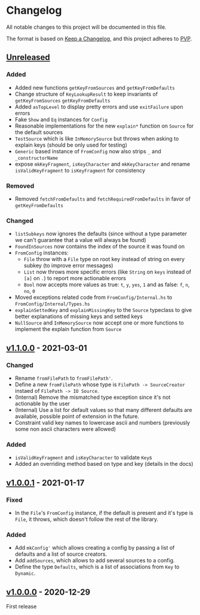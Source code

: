 # Changelog
All notable changes to this project will be documented in this file.

The format is based on [Keep a Changelog](https://keepachangelog.com/en/1.0.0/),
and this project adheres to [PVP](https://pvp.haskell.org/).

## [Unreleased]

### Added

* Added new functions `getKeyFromSources` and `getKeyFromDefaults`
* Change structure of `KeyLookupResult` to keep invariants of `getKeyFromSources` `getKeyFromDefaults`
* Added `asTopLevel` to display pretty errors and use `exitFailure` upon errors
* Fake `Show` and `Eq` instances for `Config`
* Reasonable implementations for the new `explain*` function on `Source` for the default sources
* `TestSource` which is like `InMemorySource` but throws when asking to explain keys (should be only
  used for testing)
* `Generic` based instance of `FromConfig` now also strips `_` and `_constructorName`
* expose `mkKeyFragment`, `isKeyCharacter` and `mkKeyCharacter` and rename `isValidKeyFragment` to
  `isKeyFragment` for consistency

### Removed

* Removed `fetchFromDefaults` and `fetchRequiredFromDefaults` in favor of `getKeyFromDefaults`

### Changed

* `listSubkeys` now ignores the defaults (since without a type parameter we can't guarantee that a value
    will always be found)
* `FoundInSources` now contains the index of the source it was found on
* `FromConfig` instances:
  - `File` throw with a `File` type on root key instead of string on every subkey (to improve error messages)
  - `List` now throws more specific errors (like `String` on `keys` instead of `[a]` on `.`) to
    report more actionable errors
  - `Bool` now accepts more values as true: `t`, `y`, `yes`, `1` and as false: `f`, `n`, `no`, `0`
* Moved exceptions related code from `FromConfig/Internal.hs` to `FromConfig/Internal/Types.hs`
* `explainSettedKey` and `explainMissingKey` to the `Source` typeclass to give better explanations
  of missing keys and setted keys
* `NullSource` and `InMemorySource` now accept one or more functions to implement the explain
  function from `Source`

## [v1.1.0.0] - 2021-03-01

### Changed

* Rename `fromFilePath` to `fromFilePath'`.
* Define a new `fromFilePath` whose type is `FilePath -> SourceCreator` instaed of `FilePath -> IO Source`.
* (Internal) Remove the mismatched type exception since it's not actionable by the user
* (Internal) Use a list for default values so that many different defaults are available,
  possible point of extension in the future.
* Constraint valid key names to lowercase ascii and numbers (previously some non ascii characters were allowed)

### Added

* `isValidKeyFragment` and `isKeyCharacter` to validate `Key`s
* Added an overriding method based on type and key (details in the docs)

## [v1.0.0.1] - 2021-01-17

### Fixed

* In the `File`'s `FromConfig` instance, if the default is present and it's type
is `File`, it throws, which doesn't follow the rest of the library.

### Added

* Add `mkConfig'` which allows creating a config by passing a list of defaults and
a list of source creators.
* Add `addSources`, which allows to add several sources to a config.
* Define the type `Defaults`, which is a list of associations from `Key` to
`Dynamic`.

## [v1.0.0.0] - 2020-12-29

First release

[Unreleased]: https://github.com/ludat/conferer/compare/conferer_v1.1.0.0...HEAD
[v1.1.0.0]: https://github.com/ludat/conferer/releases/tag/conferer_v1.0.0.1...conferer_v1.1.0.0
[v1.0.0.1]: https://github.com/ludat/conferer/releases/tag/conferer_v1.0.0.0...conferer_v1.0.0.1
[v1.0.0.0]: https://github.com/ludat/conferer/releases/tag/v0.0.0.0...conferer_v1.0.0.0
